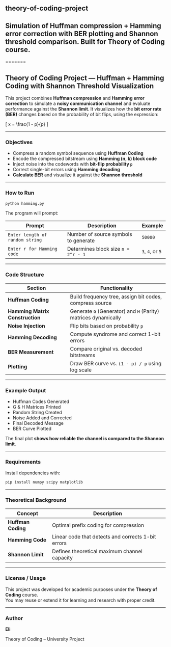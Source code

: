 
## theory-of-coding-project
## Simulation of Huffman compression + Hamming error correction with BER plotting and Shannon threshold comparison. Built for Theory of Coding course.
=======
## Theory of Coding Project — Huffman + Hamming Coding with Shannon Threshold Visualization

This project combines **Huffman compression** and **Hamming error correction** to simulate a **noisy communication channel** and evaluate performance against the **Shannon limit**. It visualizes how the **bit error rate (BER)** changes based on the probability of bit flips, using the expression:

\[
x = \frac{1 - p}{p}
\]

---

###  Objectives

- Compress a random symbol sequence using **Huffman Coding**
- Encode the compressed bitstream using **Hamming (n, k) block code**
- Inject noise into the codewords with **bit-flip probability `p`**
- Correct single-bit errors using **Hamming decoding**
- **Calculate BER** and visualize it against the **Shannon threshold**

---

###  How to Run

```bash
python hamming.py
```

The program will prompt:

| Prompt | Description | Example |
|--------|-------------|---------|
| `Enter length of random string` | Number of source symbols to generate | `50000` |
| `Enter r for Hamming code` | Determines block size `n = 2^r - 1` | `3`, `4`, or `5` |

---

### Code Structure

| Section | Functionality |
|---------|---------------|
| **Huffman Coding** | Build frequency tree, assign bit codes, compress source |
| **Hamming Matrix Construction** | Generate `G` (Generator) and `H` (Parity) matrices dynamically |
| **Noise Injection** | Flip bits based on probability `p` |
| **Hamming Decoding** | Compute syndrome and correct 1-bit errors |
| **BER Measurement** | Compare original vs. decoded bitstreams |
| **Plotting** | Draw BER curve vs. `(1 - p) / p` using log scale |

---

###  Example Output

-  Huffman Codes Generated  
-  G & H Matrices Printed  
-  Random String Created  
-  Noise Added and Corrected  
-  Final Decoded Message  
-  BER Curve Plotted

The final plot **shows how reliable the channel is compared to the Shannon limit**.

---

###  Requirements

Install dependencies with:

```bash
pip install numpy scipy matplotlib
```

---

###  Theoretical Background

| Concept | Description |
|---------|-------------|
| **Huffman Coding** | Optimal prefix coding for compression |
| **Hamming Code** | Linear code that detects and corrects 1-bit errors |
| **Shannon Limit** | Defines theoretical maximum channel capacity |

---

###  License / Usage

This project was developed for academic purposes under the **Theory of Coding** course.  
You may reuse or extend it for learning and research with proper credit.

---

###  Author

**Eli**

Theory of Coding – University Project

